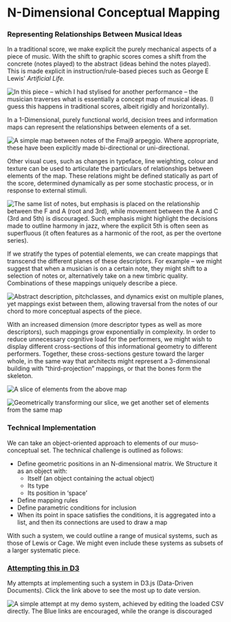 # N-Dimensional Conceptual Mapping

### Representing Relationships Between Musical Ideas

In a traditional score, we make explicit the purely mechanical aspects of a piece of music. With the shift to graphic scores comes a shift from the concrete (notes played) to the abstract (ideas behind the notes played). This is made explicit in instruction/rule-based pieces such as George E Lewis' _Artificial Life._&#x20;

![In this piece – which I had stylised for another performance – the musician traverses what is essentially a concept map of musical ideas. (I guess this happens in traditional scores, albeit rigidly and horizontally). ](<../.gitbook/assets/Screenshot 2022-06-19 at 21.28.14.png>)

In a 1-Dimensional, purely functional world, decision trees and information maps can represent the relationships between elements of a set.&#x20;

![A simple map between notes of the Fmaj9 arpeggio. Where appropriate, these have been explicitly made bi-directional or uni-directional.](<../.gitbook/assets/Asset 1.svg>)

Other visual cues, such as changes in typeface, line weighting, colour and texture can be used to articulate the particulars of relationships between elements of the map. These relations might be defined statically as part of the score, determined dynamically as per some stochastic process, or in response to external stimuli.

![The same list of notes, but emphasis is placed on the relationship between the F and A (root and 3rd), while movement between the A and C (3rd and 5th) is discouraged. Such emphasis might highlight the decisions made to outline harmony in jazz, where the explicit 5th is often seen as superfluous (it often features as a harmonic of the root, as per the overtone series).](<../.gitbook/assets/Asset 2.svg>)

If we stratify the types of potential elements, we can create mappings that transcend the different planes of these descriptors. For example – we might suggest that when a musician is on a certain note, they might shift to a selection of notes or, alternatively take on a new timbric quality. Combinations of these mappings uniquely describe a piece.

![Abstract description, pitchclasses, and dynamics exist on multiple planes,  yet mappings exist between them, allowing traversal from the notes of our chord to more conceptual aspects of the piece. ](<../.gitbook/assets/Asset 3.svg>)

With an increased dimension (more descriptor types as well as more descriptors), such mappings grow exponentially in complexity. In order to reduce unnecessary cognitive load for the performers, we might wish to display different cross-sections of this informational geometry to different performers. Together, these cross-sections gesture toward the larger whole, in the same way that architects might represent a 3-dimensional building with “third-projection” mappings, or that the bones form the skeleton.

![A slice of elements from the above map](<../.gitbook/assets/Asset 4.svg>)

![Geometrically transforming our slice, we get another set of elements from the same map](<../.gitbook/assets/Asset 5.svg>)

### Technical Implementation

We can take an object-oriented approach to elements of our muso-conceptual set. The technical challenge is outlined as follows:

* Define geometric positions in an N-dimensional matrix. We Structure it as an object with:
  * Itself (an object containing the actual object)
  * Its type
  * Its position in ‘space’
* Define mapping rules
* Define parametric conditions for inclusion
* When its point in space satisfies the conditions, it is aggregated into a list, and then its connections are used to draw a map

With such a system, we could outline a range of musical systems, such as those of Lewis or Cage. We might even include these systems as subsets of a larger systematic piece.

### [Attempting this in D3](https://observablehq.com/d/eb5e872bc88d9cd5)

My attempts at implementing such a system in D3.js (Data-Driven Documents). Click the link above to see the most up to date version.

![A simple attempt at my demo system, achieved by editing the loaded CSV directly. The Blue links are encouraged, while the orange is discouraged](<../.gitbook/assets/Screenshot 2022-06-23 at 11.46.37.png>)
